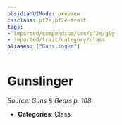 ```yaml
---
obsidianUIMode: preview
cssclass: pf2e,pf2e-trait
tags:
- imported/compendium/src/pf2e/g&g
- imported/trait/category/class
aliases: ["Gunslinger"]
---
```

# Gunslinger  
*Source: Guns & Gears p. 108*  



- **Categories**: Class